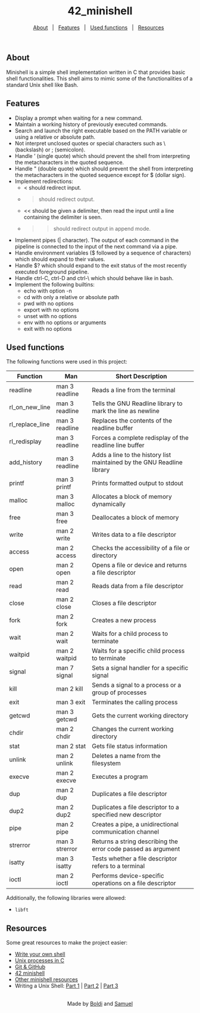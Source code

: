 <h1 align="center">42_minishell</h1>

<p align="center">
  <a href="#about">About</a> &#xa0; | &#xa0;
  <a href="#features">Features</a> &#xa0; | &#xa0;
  <a href="#used-functions">Used functions</a> &#xa0; | &#xa0;
  <a href="#resources">Resources</a> &#xa0;
</p>

<br>

## About

Minishell is a simple shell implementation written in C that provides basic shell functionalities. This shell aims to mimic some of the functionalities of a standard Unix shell like Bash.

## Features

- Display a prompt when waiting for a new command.
- Maintain a working history of previously executed commands.
- Search and launch the right executable based on the PATH variable or using a relative or absolute path.
- Not interpret unclosed quotes or special characters such as \ (backslash) or ; (semicolon).
- Handle ’ (single quote) which should prevent the shell from interpreting the metacharacters in the quoted sequence.
- Handle " (double quote) which should prevent the shell from interpreting the metacharacters in the quoted sequence except for $ (dollar sign).
- Implement redirections:
  - < should redirect input.
  - > should redirect output.
  - << should be given a delimiter, then read the input until a line containing the delimiter is seen.
  - >> should redirect output in append mode.
- Implement pipes (| character). The output of each command in the pipeline is connected to the input of the next command via a pipe.
- Handle environment variables ($ followed by a sequence of characters) which should expand to their values.
- Handle $? which should expand to the exit status of the most recently executed foreground pipeline.
- Handle ctrl-C, ctrl-D and ctrl-\ which should behave like in bash.
- Implement the following builtins:
  - echo with option -n
  - cd with only a relative or absolute path
  - pwd with no options
  - export with no options
  - unset with no options
  - env with no options or arguments
  - exit with no options

## Used functions

The following functions were used in this project:

| **Function**     | **Man**        | **Short Description**                                                    |
| ---------------- | -------------- | ------------------------------------------------------------------------ |
| readline         | man 3 readline | Reads a line from the terminal                                           |
| rl_on_new_line   | man 3 readline | Tells the GNU Readline library to mark the line as newline               |
| rl_replace_line  | man 3 readline | Replaces the contents of the readline buffer                             |
| rl_redisplay     | man 3 readline | Forces a complete redisplay of the readline line buffer                  |
| add_history      | man 3 readline | Adds a line to the history list maintained by the GNU Readline library   |
| printf           | man 3 printf   | Prints formatted output to stdout                                        |
| malloc           | man 3 malloc   | Allocates a block of memory dynamically                                  |
| free             | man 3 free     | Deallocates a block of memory                                            |
| write            | man 2 write    | Writes data to a file descriptor                                         |
| access           | man 2 access   | Checks the accessibility of a file or directory                          |
| open             | man 2 open     | Opens a file or device and returns a file descriptor                     |
| read             | man 2 read     | Reads data from a file descriptor                                        |
| close            | man 2 close    | Closes a file descriptor                                                 |
| fork             | man 2 fork     | Creates a new process                                                    |
| wait             | man 2 wait     | Waits for a child process to terminate                                   |
| waitpid          | man 2 waitpid  | Waits for a specific child process to terminate                          |
| signal           | man 7 signal   | Sets a signal handler for a specific signal                              |
| kill             | man 2 kill     | Sends a signal to a process or a group of processes                      |
| exit             | man 3 exit     | Terminates the calling process                                           |
| getcwd           | man 3 getcwd   | Gets the current working directory                                       |
| chdir            | man 2 chdir    | Changes the current working directory                                    |
| stat             | man 2 stat     | Gets file status information                                             |
| unlink           | man 2 unlink   | Deletes a name from the filesystem                                       |
| execve           | man 2 execve   | Executes a program                                                       |
| dup              | man 2 dup      | Duplicates a file descriptor                                             |
| dup2             | man 2 dup2     | Duplicates a file descriptor to a specified new descriptor               |
| pipe             | man 2 pipe     | Creates a pipe, a unidirectional communication channel                   |
| strerror         | man 3 strerror | Returns a string describing the error code passed as argument            |
| isatty           | man 3 isatty   | Tests whether a file descriptor refers to a terminal                     |
| ioctl            | man 2 ioctl    | Performs device-specific operations on a file descriptor                 |

Additionally, the following libraries were allowed:

- `libft`

## Resources

Some great resources to make the project easier:
- [Write your own shell](https://youtube.com/playlist?list=PLxIRFba3rzLzxxZMMbrm_-mkI7mV9G0pj&si=cmYw8hbQ3yzjXxvI)
- [Unix processes in C](https://youtube.com/playlist?list=PLfqABt5AS4FkW5mOn2Tn9ZZLLDwA3kZUY&si=Gb277hWIOIhzdNw9)
- [Git & GitHub](https://youtube.com/playlist?list=PL4cUxeGkcC9goXbgTDQ0n_4TBzOO0ocPR&si=Uq1ucOr4MHXsbRTQ)
- [42 minishell](https://youtube.com/playlist?list=PLGU1kcPKHMKj5yA0RPb5AK4QAhexmQwrW&si=qUeTIHAtYtlATnUM)
- [Other minishell resources](https://github.com/pasqualerossi/Minishell_Resources?tab=readme-ov-file)
- Writing a Unix Shell: [Part 1](https://indradhanush.github.io/blog/writing-a-unix-shell-part-1/) | [Part 2](https://indradhanush.github.io/blog/writing-a-unix-shell-part-2/) | [Part 3](https://indradhanush.github.io/blog/writing-a-unix-shell-part-3/)

<br>

<div align="center">
  Made by <a href="https://github.com/Szabold1" target="_blank">Boldi</a> and <a href="https://github.com/SamuelLeanderEckhard" target="_blank">Samuel</a>
</div>
